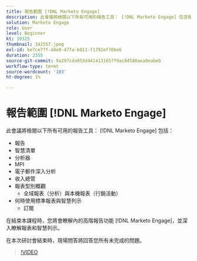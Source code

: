 ```yaml
---
title: 報告範圍 [!DNL Marketo Engage]
description: 此會議將檢閱以下所有可用的報告工具： [!DNL Marketo Engage] 包含報表智慧清單分析器MPI電子郵件深入分析
solution: Marketo Engage
role: User
level: Beginner
kt: 10325
thumbnail: 342557.jpeg
exl-id: be7ce77f-d4e0-47fa-b811-f1792ef76be6
duration: 2355
source-git-commit: 9a297cda953d4414131657f9ac84580aea0eabeb
workflow-type: tm+mt
source-wordcount: '103'
ht-degree: 1%

---
```


# 報告範圍 [!DNL Marketo Engage]

此會議將檢閱以下所有可用的報告工具： [!DNL Marketo Engage] 包括：

* 報告
* 智慧清單
* 分析器
* MPI
* 電子郵件深入分析
* 收入總管
* 報表型別概觀
   * 全域報表（分析）與本機報表（行銷活動）
* 何時使用標準報表與智慧列示
   * 訂閱

在結束本課程時，您將會瞭解內的高階報告功能 [!DNL Marketo Engage]，並深入瞭解報表和智慧列示。

在本次研討會結束時，現場問答將回答您所有未完成的問題。

>[!VIDEO](https://video.tv.adobe.com/v/342557/?quality=12&learn=on)
